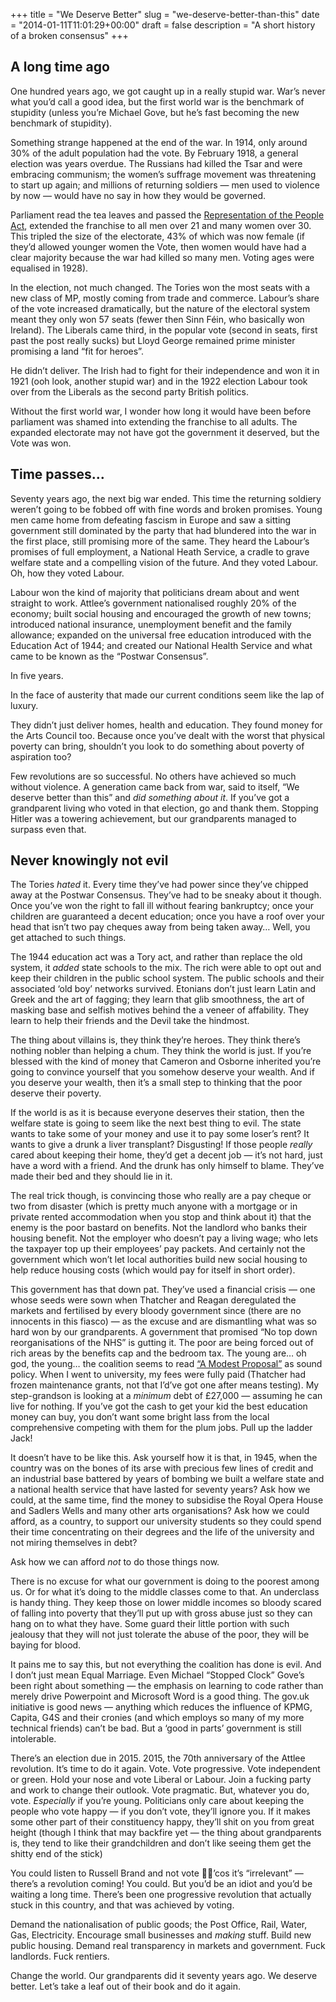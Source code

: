 +++
title = "We Deserve Better"
slug = "we-deserve-better-than-this"
date = "2014-01-11T11:01:29+00:00"
draft = false
description = "A short history of a broken consensus"
+++

## A long time ago

One hundred years ago, we got caught up in a really stupid war. War’s never what you’d call a good idea, but the first world war is the benchmark of stupidity (unless you’re Michael Gove, but he’s fast becoming the new benchmark of stupidity).

Something strange happened at the end of the war. In 1914, only around 30% of the adult population had the vote. By February 1918, a general election was years overdue. The Russians had killed the Tsar and were embracing communism; the women’s suffrage movement was threatening to start up again; and millions of returning soldiers — men used to violence by now — would have no say in how they would be governed.
<!--more-->

Parliament read the tea leaves and passed the [Representation of the People Act](http://en.wikipedia.org/wiki/Representation_of_the_People_Act_1918), extended the franchise to all men over 21 and many women over 30. This tripled the size of the electorate, 43% of which was now female (if they’d allowed younger women the Vote, then women would have had a clear majority because the war had killed so many men. Voting ages were equalised in 1928).

In the election, not much changed. The Tories won the most seats with a new class of MP, mostly coming from trade and commerce. Labour’s share of the vote  increased dramatically, but the nature of the electoral system meant they only won 57 seats (fewer then Sinn Féin, who basically won Ireland). The Liberals came third, in the popular vote (second in seats, first past the post really sucks) but Lloyd George remained prime minister promising a land “fit for heroes”.

He didn’t deliver. The Irish had to fight for their independence and won it  in 1921 (ooh look, another stupid war) and in the 1922 election Labour took over from the Liberals as the second party British politics.

Without the first world war, I wonder how long it would have been before parliament was shamed into extending the franchise to all adults. The expanded electorate may not have got the government it deserved, but the Vote was won.

## Time passes…

Seventy years ago, the next big war ended. This time the returning soldiery weren’t going to be fobbed off with fine words and broken promises. Young men came home from defeating fascism in Europe and saw a sitting government still dominated by the party that had blundered into the war in the first place, still promising more of the same. They heard the Labour’s promises of full employment, a National Heath Service, a cradle to grave welfare state and a compelling vision of the future. And they voted Labour. Oh, how they voted Labour.

Labour won the kind of majority that politicians dream about and went straight to work. Attlee’s government nationalised roughly 20% of the economy; built social housing and encouraged the growth of new towns; introduced national insurance, unemployment benefit and the family allowance; expanded on the universal free education introduced with the Education Act of 1944; and created our National Health Service and what came to be known as the “Postwar Consensus”.

In five years.

In the face of austerity that made our current conditions seem like the lap of luxury.

They didn’t just deliver homes, health and education. They found money for the Arts Council too. Because once you’ve dealt with the worst that physical poverty can bring, shouldn’t you look to do something about poverty of aspiration too?

Few revolutions are so successful. No others have achieved so much without violence. A generation came back from war, said to itself, “We deserve better than this” and _did something about it_. If you’ve got a grandparent living who voted in that election, go and thank them. Stopping Hitler was a towering achievement, but our grandparents managed to surpass even that.

## Never knowingly not evil

The Tories _hated_ it. Every time they’ve had power since they’ve chipped away at the Postwar Consensus. They’ve had to be sneaky about it though. Once you’ve won the right to fall ill without fearing bankruptcy; once your children are guaranteed a decent education; once you have a roof over your head that isn’t two pay cheques away from being taken away… Well, you get attached to such things.

The 1944 education act was a Tory act, and rather than replace the old system, it _added_ state schools to the mix. The rich were able to opt out and keep their children in the public school system. The public schools and their associated ‘old boy’ networks survived. Etonians don’t just learn Latin and Greek and the art of fagging; they learn that glib smoothness, the art of masking base and selfish motives behind the a veneer of affability. They learn to help their friends and the Devil take the hindmost.

The thing about villains is, they think they’re heroes. They think there’s nothing nobler than helping a chum. They think the world is just. If you’re blessed with the kind of money that Cameron and Osborne inherited you’re going to convince yourself that you somehow deserve your wealth. And if you deserve your wealth, then it’s a small step to thinking that the poor deserve their poverty. 

If the world is as it is because everyone deserves their station, then the welfare state is going to seem like the next best thing to evil. The state wants to take some of your money and use it to pay some loser’s rent? It wants to give a drunk a liver transplant? Disgusting! If those people _really_ cared about keeping their home, they’d get a decent job — it’s not hard, just have a word with a friend. And the drunk has only himself to blame. They’ve made their bed and they should lie in it.

The real trick though, is convincing those who really are a pay cheque or two from disaster (which is pretty much anyone with a mortgage or in private rented accommodation when you stop and think about it) that the enemy is the poor bastard on benefits. Not the landlord who banks their housing benefit. Not the employer who doesn’t pay a living wage; who lets the taxpayer top up their employees’ pay packets. And certainly not the government which won’t let local authorities build new social housing to help reduce housing costs (which would pay for itself in short order).

This government has that down pat. They’ve used a financial crisis — one whose seeds were sown when Thatcher and Reagan deregulated the markets and fertilised by every bloody government since (there are no innocents in this fiasco) — as the excuse and are dismantling what was so hard won by our grandparents. A government that promised “No top down reorganisations of the NHS” is gutting it. The poor are being forced out of rich areas by the benefits cap and the bedroom tax. The young are… oh god, the young… the coalition seems to read [“A Modest Proposal”](http://en.wikipedia.org/wiki/A_modest_proposal) as sound policy. When I went to university, my fees were fully paid (Thatcher had frozen maintenance grants, not that I’d’ve got one after means testing). My step-grandson is looking at a _minimum_ debt of £27,000 — assuming he can live for nothing. If you’ve got the cash to get your kid the best education money can buy, you don’t want some bright lass from the local comprehensive competing with them for the plum jobs. Pull up the ladder Jack!

It doesn’t have to be like this. Ask yourself how it is that, in 1945, when the country was on the bones of its arse with precious few lines of credit and an industrial base battered by years of bombing we built a welfare state and a national health service that have lasted for seventy years? Ask how we could, at the same time, find the money to subsidise the Royal Opera House and Sadlers Wells and many other arts organisations? Ask how we could afford, as a country, to support our university students so they could spend their time concentrating on their degrees and the life of the university and not miring themselves in debt? 

Ask how we can afford _not_ to do those things now.

There is no excuse for what our government is doing to the poorest among us. Or for what it’s doing to the middle classes come to that. An underclass is handy thing. They keep those on lower middle incomes so bloody scared of falling into poverty that they’ll put up with gross abuse just so they can hang on to what they have. Some guard their little portion with such jealousy that they will not just tolerate the abuse of the poor, they will be baying for blood.

It pains me to say this, but not everything the coalition has done is evil. And I don’t just mean Equal Marriage. Even Michael “Stopped Clock” Gove’s been right about something — the emphasis on learning to code rather than merely drive Powerpoint and Microsoft Word is a good thing. The gov.uk initiative is good news — anything which reduces the influence of KPMG, Capita, G4S and their cronies (and which employs so many of  my more technical friends) can’t be bad. But a ‘good in parts’ government is still intolerable. 

There’s an election due in 2015. 2015, the 70th anniversary of the Attlee revolution. It’s time to do it again. Vote. Vote progressive. Vote independent or green. Hold your nose and vote Liberal or Labour. Join a fucking party and work to change their outlook. Vote pragmatic. But, whatever you do, vote. _Especially_ if you’re young. Politicians only care about keeping the people who vote happy — if you don’t vote, they’ll ignore you. If it makes some other part of their constituency happy, they’ll shit on you from great height (though I think that may backfire yet — the thing about grandparents is, they tend to like their grandchildren and don’t like seeing them get the shitty end of the stick)

You could listen to Russell Brand and not vote ’cos it’s “irrelevant” — there’s a revolution coming! You could. But you’d be an idiot and you’d be waiting a long time. There’s been one progressive revolution that actually stuck in this country, and that was achieved by voting.

Demand the nationalisation of public goods; the Post Office, Rail, Water, Gas, Electricity. Encourage small businesses and _making_ stuff. Build new public housing. Demand real transparency in markets and government. Fuck landlords. Fuck rentiers. 

Change the world. Our grandparents did it seventy years ago. We deserve better. Let’s take a leaf out of their book and do it again.

